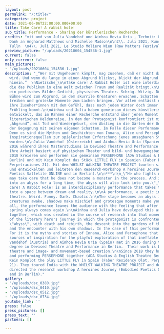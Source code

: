 ```yaml
---
layout: post
permalink: "/:title/"
categories: project
date: 2021-06-06T22:00:00.000+00:00
title: Take Care! A rabbit hole!
sub_title: Performance - Sharing der künstlerischen Recherche
credits: "mit und von Julia Vandehof und Ainhoa Hevia Uria , Technik: Leroy Werner,
  Dank an Angharad Matthews und Michelle Madson\n\n2\\. Juli 2021, Kunstwerkstatt
  Tulln  \n4\\. Juli 2021, Le Studio Moliere Wien (Raw Matters Festival)"
preview_picture: "/uploads/20210604_154536-1.jpg"
current: false
only_current: false
main_pictures:
- "/uploads/20210604_154536-1.jpg"
description: "_“Wer mit Ungeheuern kämpft, mag zusehen, daß er nicht dabei zum Ungeheuer
  wird. Und wenn du lange in einen Abgrund blickst, blickt der Abgrund auch in dich
  hinein.”  \nNietzsche_\n\nTake care! A Rabbit Hole! ist eine interdisziplinäre Performance,
  die das Publikum in eine Welt zwischen Traum und Realität bringt.\n\nEine Performance,
  ein poetisches Bilder-Gedicht, physisches Theater. Schräg. Witzig. Düster. Chaotisch.\n\nDie
  Bühne wird zum Abgrund, in dem skurrile Kreaturen erwachen, Schatten ihr Unwesen
  treiben und groteske Momente zum Lachen bringen. Vor allem entlässt die Performance
  ihre Zuseher*innen mit dem Gefühl, dass nach jedem Winter doch immer wieder der
  Frühling kommt.\n\nAinhoa und Julia haben gemeinsam dieses künstlerische Material
  entwickelt, das im Rahmen einer Recherche entstand über jenen Moment im Zyklus der
  literarischen Heldenreise, in dem der Protagonist konfrontiert ist mit seinem eigenen
  „Abgrund“, mit Tod und Wiedergeburt, dem Abstieg in die Gärten der Unterwelt und
  der Begegnung mit seinen eigenen Schatten. Im Falle dieser Performance: die ProtagonistINNEN.
  Denn es sind die Mythen und Geschichten von Innana, Alice und Persephone, die als
  Inspirationsquellen zur spielerischen Erforschung jenes unsagbaren Stadiums herangezogen
  wurden.\n\nJulia Vandehof (Österreich) und Ainhoa Hevia Uría (Spanien) lernten sich
  2016 während ihres Masterstudiums in Devised Theatre and Performance in Berlin kennen.
  Ihre Arbeit basiert auf physischem Theater und bild- und bewegungsbasierter Kreation.\n\nSeit
  2018 kreieren und performen sie gemeinsam PERSEPHONE (ADA Studios & English Theatre
  Berlin) und mit Kein Komplot das Stück LITTLE FLY in Spanien (Faber Residency Olot,
  Perpetraciones 21). Mit dem WHILST WALKING THEATRE PROJECT tourten sie durch Indien
  und entwickelten und leiteten den Research-Workshop A heroines Journey (Embodied
  Poetics Sattelite ONLINE und in Berlin).\n\n***\n\n_\"He who fights with monsters
  may take care that he does not become a monster in the process. And if you look
  into an abyss for a long time, the abyss will also look into you.\"_\n\n_Nietzsche_\n\nTake
  care! A Rabbit Hole! is an interdisciplinary performance that takes the audience
  into a space between dream and reality.\n\nA performance, a poetic image-poem, physical
  theatre. Weird. Funny. Dark. Chaotic.\n\nThe stage becomes an abyss in which bizarre
  creatures awake, shadows make mischief and grotesque moments make you laugh. Above
  all, the performance leaves the audience with the feeling that after every winter,
  spring always comes again.\n\nAinhoa and Julia have developed this artistic material
  together, which was created in the course of research into that moment in the cycle
  of the literary hero's journey in which the protagonist is confronted with his own
  \"abyss\", with death and rebirth, the descent into the gardens of the underworld
  and the encounter with his own shadows. In the case of this performance: the protagonists.
  For it is the myths and stories of Innana, Alice and Persephone that were used as
  sources of inspiration for the playful exploration of that ineffable stage.\n\nJulia
  Vandehof (Austria) and Ainhoa Hevia Uría (Spain) met in 2016 during their Master's
  degree in Devised Theatre and Performance in Berlin.  Their work is based on physical
  theatre and image- and movement-based creation.\n\nSince 2018 they have been creating
  and performing PERSEPHONE together (ADA Studios & English Theatre Berlin) and with
  Kein Komplot the play LITTLE FLY in Spain (Faber Residency Olot, Perpetraciones
  21). They toured India with the WHILST WALKING THEATRE PROJECT and developed and
  directed the research workshop A heroines Journey (Embodied Poetics Sattelite ONLINE
  and in Berlin)."
gallery:
- "/uploads/dsc_0380.jpg"
- "/uploads/dsc_0410.jpg"
- "/uploads/dsc_0512.jpg"
- "/uploads/dsc_0734.jpg"
youtube_link: ''
press: false
press_pictures: []
press_text: ''
partners: []

---
```

